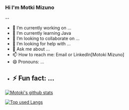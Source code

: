 ### Hi I'm Motki Mizuno

--

- 🔭 I’m currently working on ...
- 🌱 I’m currently learning Java
- 👯 I’m looking to collaborate on ...
- 🤔 I’m looking for help with ...
- 💬 Ask me about ...
- 📫 How to reach me: Email or LinkedIn[Motoki Mizuno]
- 😄 Pronouns: ...
- ## ⚡ Fun fact: ...

[![Motoki's github stats](https://github-readme-stats.vercel.app/api?username=Motoki-tech&count_private=true&show_icons=true&theme=gruvbox&include_all_commits=true&count_private=true)](https://github.com/Motoki-tech/)

[![Top used Langs](https://github-readme-stats.vercel.app/api/top-langs/?username=Motoki-tech&layout=compact&theme=tokyonight)](https://github.com/Motoki-tech/)
